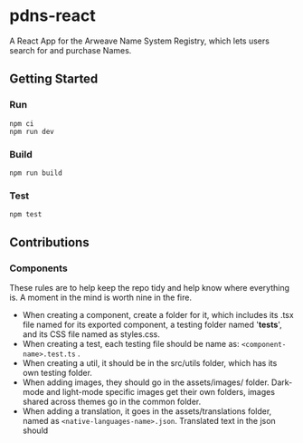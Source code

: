 # pdns-react

A React App for the Arweave Name System Registry, which lets users search for and purchase Names.

## Getting Started

### Run

```shell
npm ci
npm run dev
```

### Build

```shell
npm run build
```

### Test

```shell
npm test
```

## Contributions

### Components

These rules are to help keep the repo tidy and help know where everything is. A moment in the mind is worth nine in the fire.

- When creating a component, create a folder for it, which includes its .tsx file named for its exported component, a testing folder named '**tests**', and its CSS file named as styles.css.
- When creating a test, each testing file should be name as: `<component-name>.test.ts` .
- When creating a util, it should be in the src/utils folder, which has its own testing folder.
- When adding images, they should go in the assets/images/<theme-type> folder. Dark-mode and light-mode specific images get their own folders, images shared across themes go in the common folder.
- When adding a translation, it goes in the assets/translations folder, named as `<native-languages-name>.json`. Translated text in the json should
